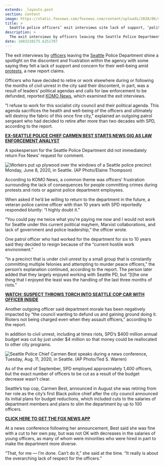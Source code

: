 ```yaml
--- 
extends: _layouts.post 
section: content 
image: https://static.foxnews.com/foxnews.com/content/uploads/2020/06/seattle-protests-2-AP.jpg 
title: > 
  Seattle police officers’ exit interviews site lack of support, ‘political agenda’: report 
description: > 
  The exit interviews by officers leaving the Seattle Police Department shine a spotlight on the discontent and frustration within the agency with some saying they felt a lack of support and concern for their well-being amid protests, a new report claims."I refuse to work for this socialist city council and their political agenda.EX-SEATTLE POLICE CHIEF CARMEN BEST STARTS NEWS GIG AS LAW ENFORCEMENT ANALYSTA spokesperson for the Seattle Police Department did not immediately return Fox News' request for comment.According to KOMO News, a common theme was officers’ frustration surrounding the lack of consequences for people committing crimes during protests and riots or against police department employees.“It really is about the overarching lack of respect for the officers.” 
date: 1603210175.6251707 
--- 
```

<div><p class="speakable">The exit interviews by <a href="http://www.foxnews.com/category/us/crime/police-and-law-enforcement" target="_blank">officers</a> leaving the <a href="https://www.foxnews.com/category/us/seattle" target="_blank">Seattle</a> Police Department shine a spotlight on the discontent and frustration within the agency with some saying they felt a lack of support and concern for their well-being amid <a href="https://www.foxnews.com/category/us/us-protests" target="_blank">protests</a>, a new report claims.</p><p class="ad gam"></p><p class="ad gam"></p><p class="ad gam"></p><p class="speakable">Officers who have decided to retire or work elsewhere during or following the months of civil unrest in the city said their discontent, in part, was a result of leaders&#8217; political agendas and calls for law enforcement to be defunded, reported <a href="https://komonews.com/news/local/its-an-absolute-joke-seattle-officers-leave-scathing-responses-in-exit-interviews" target="_blank">KOMO News</a>, which examined the exit interviews.</p><p>"I refuse to work for this socialist city council and their political agenda. This agenda sacrifices the health and well-being of the officers and ultimately will destroy the fabric of this once fine city,&#8221; explained an outgoing patrol sergeant who had decided to retire after more than two decades with SPD, according to the report.</p><p><a href="https://www.foxnews.com/media/ex-seattle-police-chief-carmen-best-nbc" target="_blank"><strong>EX-SEATTLE POLICE CHIEF CARMEN BEST STARTS NEWS GIG AS LAW ENFORCEMENT ANALYST</strong></a></p><p class="ad gam"></p><p>A spokesperson for the Seattle Police Department did not immediately return Fox News' request for comment.</p><p class="ad gam"></p><img src="https://a57.foxnews.com/static.foxnews.com/foxnews.com/content/uploads/2020/06/640/320/seattle-protests-2-AP.jpg?ve=1&amp;tl=1" alt="Workers put up plywood over the windows of a Seattle police precinct Monday, June 8, 2020, in Seattle. (AP Photo/Elaine Thompson)"><p>According to KOMO News, a&#160;common theme&#160;was officers&#8217; frustration surrounding the lack of consequences for people committing crimes during protests and riots or against police department employees.</p><p>When asked if he&#8217;d be willing to return to the department in the future, a veteran police canine officer with than 10 years with SPD reportedly responded bluntly: &#8220;I highly doubt it.&#8221;</p><p class="ad gam"></p><p>&#8220;You could pay me twice what you&#8217;re paying me now and I would not work for Seattle under this current political mayhem, Marxist collaborations, and lack of government and police leadership,&#8221; the officer wrote.</p><p class="ad gam"></p><p>One patrol officer who had worked for the department for six to 10 years said they decided to resign because of the &#8220;current hostile work environment.&#8221;</p><p class="ad gam"></p><p>&#8220;In a precinct that is under civil unrest by a small group that is constantly committing multiple felonies and attempting to murder peace officers,&#8221; the person&#8217;s explanation continued, according to the report. The person later added that they largely enjoyed working with Seattle PD, but &#8220;[t]he one thing that I enjoyed the least was the handling of the last three months of riots.&#8221;</p><p class="ad gam"></p><p><a href="https://www.foxnews.com/us/suspect-throws-torch-seattle-cop-car-officer-inside" target="_blank"><strong>WATCH: SUSPECT THROWS TORCH INTO SEATTLE COP CAR WITH OFFICER INSIDE</strong></a></p><p>Another outgoing officer said department morale has been negatively impacted by &#8220;the council wanting to defund us and gaining ground doing it. Rioters not being charged even when they assault officers,&#8221; according to the report.</p><p>In addition to civil unrest, including at times riots, SPD&#8217;s $400 million annual budget was cut by just under $4 million so that money could be reallocated to other city programs.</p><p class="ad gam"></p><p class="ad gam"></p><img src="https://a57.foxnews.com/static.foxnews.com/foxnews.com/content/uploads/2020/08/640/320/AP20224687128246.jpg?ve=1&amp;tl=1" alt="Seattle Police Chief Carmen Best speaks during a news conference, Tuesday, Aug. 11, 2020, in Seattle. (AP Photo/Ted S. Warren)"><p>As of the end of September, SPD employed approximately 1,400 officers, but the exact number of officers to be cut as a result of the budget decrease wasn&#8217;t clear.</p><p>Seattle&#8217;s top cop, Carmen Best, announced in August she was retiring from her role as the city&#8217;s first Black police chief after the city council announced its initial plans for budget reductions, which included cuts to the salaries of department members and plans to slim the department by up to 100 officers.</p><p class="ad gam"></p><p><strong><a href="https://www.foxnews.com/apps-products" rel="noreferrer noopener" target="_blank">CLICK HERE TO GET THE FOX NEWS APP</a>&#160;</strong></p><p class="ad gam"></p><p>At a news conference following her announcement, Best said she was fine with a cut to her own pay, but was not OK with decreases in the salaries of young officers, as many of whom were minorities who were hired in part to make the department more diverse.</p><p class="ad gam"></p><p>&#8220;That, for me &#8212; I&#8217;m done. Can&#8217;t do it,&#8221; she said at the time. &#8220;It really is about the overarching lack of respect for the officers.&#8221;</p></div>